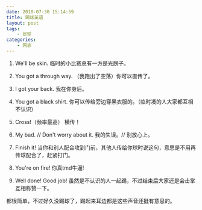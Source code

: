 ```yaml
---
date: 2010-07-30 15:14:59
title: 踢球英语
layout: post
tags:
    - 足球
categories:
    - 网志
---
```

1. We'll be skin.
临时的小比赛总有一方是光膀子。

2. You got a through way.
（我跑出了空荡）你可以直传了。

3. I got your back.
我在你身后。

4. You got a black shirt.
你可以传给旁边穿黑衣服的。（临时凑的人大家都互相不认识）

5. Cross!（频率最高）
横传！

6. My bad. // Don't worry about it.
我的失误。// 别放心上。

7. Finish it!
当你和别人配合攻到门前，其他人传给你球时说这句，意思是不用再传球配合了，赶紧打门。


8. You're on fire!
你真tmd牛逼!


9. Well done! Good job!
虽然是不认识的人一起踢，不过结束后大家还是会击掌互相称赞一下。

都很简单，不过好久没踢球了，踢起来耳边都是这些声音还挺有意思的。